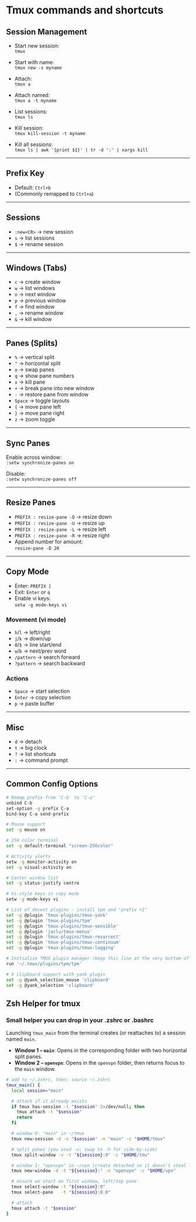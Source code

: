 # Tmux commands and shortcuts

## Session Management
- Start new session:  
  `tmux`  

- Start with name:  
  `tmux new -s myname`  

- Attach:  
  `tmux a`  

- Attach named:  
  `tmux a -t myname`  

- List sessions:  
  `tmux ls`  

- Kill session:  
  `tmux kill-session -t myname`  

- Kill all sessions:  
  `tmux ls | awk '{print $1}' | tr -d ':' | xargs kill`  

---

## Prefix Key
- Default: `Ctrl+b`  
- (Commonly remapped to `Ctrl+a`)  

---

## Sessions
- `:new<CR>` → new session  
- `s` → list sessions  
- `$` → rename session  

---

## Windows (Tabs)
- `c` → create window  
- `w` → list windows  
- `n` → next window  
- `p` → previous window  
- `f` → find window  
- `,` → rename window  
- `&` → kill window  

---

## Panes (Splits)
- `%` → vertical split  
- `"` → horizontal split  
- `o` → swap panes  
- `q` → show pane numbers  
- `x` → kill pane  
- `+` → break pane into new window  
- `-` → restore pane from window  
- `Space` → toggle layouts  
- `{` → move pane left  
- `}` → move pane right  
- `z` → zoom toggle  

---

## Sync Panes
Enable across window:  
`:setw synchronize-panes on`  

Disable:  
`:setw synchronize-panes off`  

---

## Resize Panes
- `PREFIX : resize-pane -D` → resize down  
- `PREFIX : resize-pane -U` → resize up  
- `PREFIX : resize-pane -L` → resize left  
- `PREFIX : resize-pane -R` → resize right  
- Append number for amount:  
  `resize-pane -D 20`  

---

## Copy Mode
- Enter: `PREFIX [`  
- Exit: `Enter` or `q`  
- Enable vi keys:  
  `setw -g mode-keys vi`  

### Movement (vi mode)
- `h`/`l` → left/right  
- `j`/`k` → down/up  
- `0`/`$` → line start/end  
- `w`/`b` → next/prev word  
- `/pattern` → search forward  
- `?pattern` → search backward  

### Actions
- `Space` → start selection  
- `Enter` → copy selection  
- `p` → paste buffer  

---

## Misc
- `d` → detach  
- `t` → big clock  
- `?` → list shortcuts  
- `:` → command prompt  

---

## Common Config Options
```bash
# Remap prefix from 'C-b' to 'C-a'
unbind C-b
set-option -g prefix C-a
bind-key C-a send-prefix

# Mouse support
set -g mouse on

# 256 color terminal
set -g default-terminal "screen-256color"

# Activity alerts
setw -g monitor-activity on
set -g visual-activity on

# Center window list
set -g status-justify centre

# Vi-style keys in copy mode
setw -g mode-keys vi

# List of decent plugins - install tpm and "prefix +I"
set -g @plugin 'tmux-plugins/tmux-yank'
set -g @plugin 'tmux-plugins/tpm'
set -g @plugin 'tmux-plugins/tmux-sensible'
set -g @plugin 'jaclu/tmux-menus'
set -g @plugin 'tmux-plugins/tmux-resurrect'
set -g @plugin 'tmux-plugins/tmux-continuum'
set -g @plugin 'tmux-plugins/tmux-logging'

# Initialize TMUX plugin manager (keep this line at the very bottom of tmux.conf)
run '~/.tmux/plugins/tpm/tpm'

# X clipboard support with yank plugin
set -g @yank_selection_mouse 'clipboard'
set -g @yank_selection 'clipboard'
```

## Zsh Helper for tmux

### Small helper you can drop in your .zshrc or .bashrc

Launching `tmux_main` from the terminal creates (or reattaches to) a session named `main`.

- **Window 1 – `main`**: Opens in the corresponding folder with two horizontal split panes.
- **Window 2 – `openvpn`**: Opens in the `openvpn` folder, then returns focus to the `main` window.

```bash
# add to ~/.zshrc, then: source ~/.zshrc
tmux_main() {
  local session="main"

  # attach if it already exists
  if tmux has-session -t "$session" 2>/dev/null; then
    tmux attach -t "$session"
    return
  fi

  # window 0: "main" in ~/tmux
  tmux new-session -d -s "$session" -n "main" -c "$HOME/tmux"

  # split panes (you used -v; swap to -h for side-by-side)
  tmux split-window -v -t "${session}:0" -c "$HOME/tmu"

  # window 1: "openvpn" in ~/vpn (create detached so it doesn't steal focus)
  tmux new-window -d -t "${session}:" -n "openvpn" -c "$HOME/vpn"

  # ensure we start on first window, left/top pane
  tmux select-window -t "${session}:0"
  tmux select-pane   -t "${session}:0.0"

  # attach
  tmux attach -t "$session"
}
```

